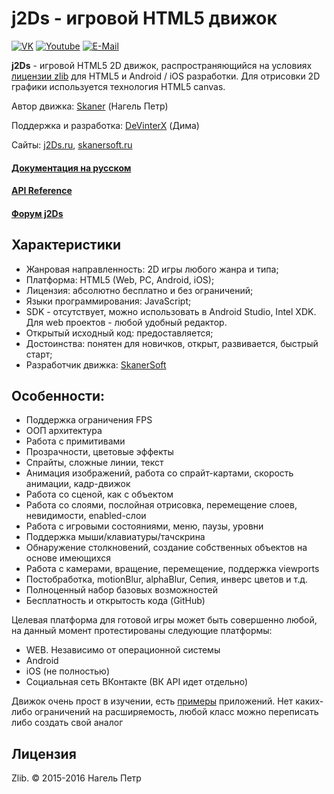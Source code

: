 # j2Ds - игровой HTML5 движок

[![VK](https://img.shields.io/badge/vk.com-skaner.soft-537599.svg?maxAge=2592000)](http://vk.com/skaner.soft) [![Youtube](https://img.shields.io/badge/youtube-skanersoft-E62117.svg?maxAge=2592000)](https://youtube.com/SkanerSoft?sub_confirmation=1) [![E-Mail](https://img.shields.io/badge/email-skaner0@yandex.ru-ff9900.svg?maxAge=2592000)](mailto://skaner0@yandex.ru)

**j2Ds** - игровой HTML5 2D движок, распространяющийся на условиях [лицензии zlib](https://ru.wikipedia.org/wiki/%D0%9B%D0%B8%D1%86%D0%B5%D0%BD%D0%B7%D0%B8%D1%8F_zlib) для HTML5 и Android  / iOS разработки.
Для отрисовки 2D графики используется технология HTML5 canvas.

Автор движка: [Skaner](http://nagel-petr.ru) (Нагель Петр)

Поддержка и разработка: [DeVinterX](https://github.com/devinterx) (Дима)

Сайты: [j2Ds.ru](http://j2Ds.ru), [skanersoft.ru](http://skanersoft.ru)

#### [Документация на русском](https://github.com/SkanerSoft/j2Ds/blob/development/docs/ru_RU/documentation.md)
#### [API Reference](https://github.com/SkanerSoft/j2Ds/blob/development/docs/api/api.all.md)
#### [Форум j2Ds](http://skanersoft.ru/forum/3)


## Характеристики
* Жанровая направленность: 2D игры любого жанра и типа;
* Платформа: HTML5 (Web, PC, Android, iOS);
* Лицензия: абсолютно бесплатно и без ограничений;
* Языки программирования: JavaScript;
* SDK - отсутствует, можно использовать в Android Studio, Intel XDK. Для web проектов - любой удобный редактор.
* Открытый исходный код: предоставляется;
* Достоинства: понятен для новичков, открыт, развивается, быстрый старт;
* Разработчик движка: [SkanerSoft](https://youtube.com/SkanerSoft?sub_confirmation=1)


## Особенности:
* Поддержка ограничения FPS
* ООП архитектура
* Работа с примитивами
* Прозрачности, цветовые эффекты
* Спрайты, сложные линии, текст
* Анимация изображений, работа со спрайт-картами, скорость анимации, кадр-движок
* Работа со сценой, как с объектом
* Работа со слоями, послойная отрисовка, перемещение слоев, невидимости, enabled-слои
* Работа с игровыми состояниями, меню, паузы, уровни
* Поддержка мыши/клавиатуры/тачскрина
* Обнаружение столкновений, создание собственных объектов на основе имеющихся
* Работа с камерами, вращение, перемещение, поддержка viewports
* Постобработка, motionBlur, alphaBlur, Сепия, инверс цветов и т.д.
* Полноценный набор базовых возможностей
* Бесплатность и открытость кода (GitHub)


Целевая платформа для готовой игры может быть совершенно любой, на данный момент протестированы следующие платформы:
* WEB. Независимо от операционной системы
* Android
* iOS (не полностью)
* Социальная сеть ВКонтакте (ВК API идет отдельно)

Движок очень прост в изучении, есть [примеры](http://j2ds.ru) приложений.
Нет каких-либо ограничений на расширяемость, любой класс можно переписать либо создать свой аналог

## Лицензия

Zlib. © 2015-2016 Нагель Петр
